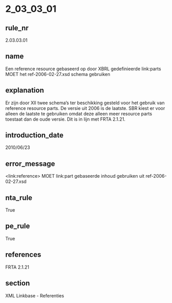 # 2_03_03_01

## rule_nr
2.03.03.01

## name
Een reference resource gebaseerd op door XBRL gedefinieerde link:parts MOET het ref-2006-02-27.xsd schema gebruiken

## explanation
Er zijn door XII twee schema’s ter beschikking gesteld voor het gebruik van reference resource parts. De versie uit 2006 is de laatste. SBR kiest er voor alleen de laatste te gebruiken omdat deze alleen meer resource parts toestaat dan de oude versie. Dit is in lijn met FRTA 2.1.21.

## introduction_date
2010/06/23

## error_message
&lt;link:reference&gt; MOET link:part gebaseerde inhoud gebruiken uit ref-2006-02-27.xsd

## nta_rule
True

## pe_rule
True

## references
FRTA 2.1.21

## section
XML Linkbase - Referenties


